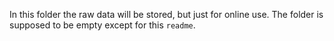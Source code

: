In this folder the raw data will be stored, but just for online use.
The folder is supposed to be empty except for this `readme`.